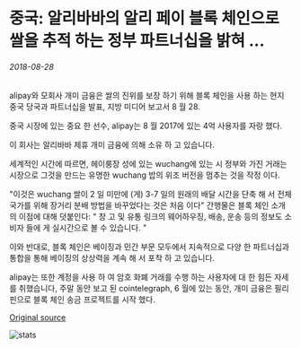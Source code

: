 # 중국: 알리바바의 알리 페이 블록 체인으로 쌀을 추적 하는 정부 파트너십을 밝혀 ...

###### 2018-08-28

alipay와 모회사 개미 금융은 쌀의 진위를 보장 하기 위해 블록 체인을 사용 하는 현지 중국 당국과 파트너십을 발표, 지방 미디어 보고서 8 월 28.

중국 시장에 있는 중요 한 선수, alipay는 8 월 2017에 있는 4억 사용자를 자랑 했다.

이 회사는 알리바바 제휴 개미 금융에 의해 소유 하 고 있습니다.

세계적인 시간에 따르면, 헤이룽장 성에 있는 wuchang에 있는 시 정부와 가진 거래는 시장으로 그것을 만드는 유명한 wuchang 밥의 위조 버전을 멈추는 것을 작정 이다.

"이것은 wuchang 쌀이 2 일 미만에 (게) 3-7 일의 원래의 배달 시간을 단축 해 서 전체 국가를 위해 장거리 분배 방법을 바꾸었다는 것은 처음 이다" 간행물은 블록 체인 소개의 이점에 대해 덧붙인다: " 창 고 및 유통 링크의 웨어하우징, 배송, 운송 등의 정보도 소비자 들에 게 실시간으로 볼 수 있습니다. "

이와 반대로, 블록 체인은 베이징과 민간 부문 모두에서 지속적으로 다양 한 파트너십과 통합을 통해 베이징의 상상력을 계속 해 서 포착 하 고 있습니다.

alipay는 또한 계정을 사용 하 여 암호 화폐 거래를 수행 하는 사용자에 대 한 힘든 자세를 취했습니다, 주말 동안 보고 된 cointelegraph, 6 월에 있는 동안, 개미 금융은 필리핀으로 블록 체인 송금 프로젝트를 시작 했다.

[Original source](https://cointelegraph.com/news/china-alibabas-alipay-reveals-government-partnership-to-track-rice-with-blockchain)

![stats](https://c.statcounter.com/11760860/0/a89fa40b/1/ "stats")